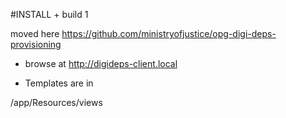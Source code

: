 #INSTALL + build 1

  moved here 
    https://github.com/ministryofjustice/opg-digi-deps-provisioning

  *  browse at http://digideps-client.local

  * Templates are in 

/app/Resources/views



